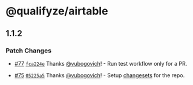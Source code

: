 # @qualifyze/airtable

## 1.1.2
### Patch Changes



- [#77](https://github.com/Qualifyze/airtable/pull/77) [`fca224e`](https://github.com/Qualifyze/airtable/commit/fca224e3836cf3e35a75d8acd1aa5de9ca63ca41) Thanks [@vubogovich](https://github.com/vubogovich)! - Run test workflow only for a PR.



- [#75](https://github.com/Qualifyze/airtable/pull/75) [`05225a5`](https://github.com/Qualifyze/airtable/commit/05225a5b35f5c550ce28bf3a379f1f3df5b5ae7d) Thanks [@vubogovich](https://github.com/vubogovich)! - Setup [changesets](https://github.com/atlassian/changesets) for the repo.
